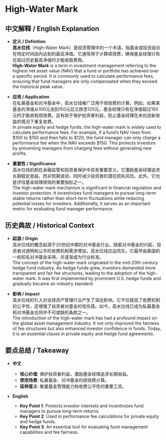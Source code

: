 # High-Water Mark

## 中文解释 / English Explanation

* **定义 / Definition**  
  **高水位线**（High-Water Mark）是投资管理中的一个术语，指基金或投资组合在特定时间段内达到的最高净值。它通常用于计算绩效费，确保基金经理只有在超过历史最高净值时才能收取费用。  
  **High-Water Mark** is a term in investment management referring to the highest net asset value (NAV) that a fund or portfolio has achieved over a specific period. It is commonly used to calculate performance fees, ensuring that fund managers are only compensated when they exceed the historical peak value.

* **应用 / Application**  
  在私募基金和对冲基金中，高水位线被广泛用于绩效费的计算。例如，如果某基金的净值从100元涨到150元后又跌至120元，基金经理只有在净值超过150元时才能收取绩效费。这有助于保护投资者利益，防止基金经理在未创造新收益的情况下重复收费。  
  In private equity and hedge funds, the high-water mark is widely used to calculate performance fees. For example, if a fund’s NAV rises from $100 to $150 and then falls to $120, the fund manager can only charge a performance fee when the NAV exceeds $150. This protects investors by preventing managers from charging fees without generating new profits.

* **重要性 / Significance**  
  高水位线机制在金融监管和投资者保护中具有重要意义。它激励基金经理追求长期稳定收益，而非短期波动，同时减少投资者的潜在损失风险。此外，它也是评估基金经理绩效的重要指标之一。  
  The high-water mark mechanism is significant in financial regulation and investor protection. It incentivizes fund managers to pursue long-term stable returns rather than short-term fluctuations while reducing potential losses for investors. Additionally, it serves as an important metric for evaluating fund manager performance.

## 历史典故 / Historical Context

* **起源 / Origin**  
  高水位线的概念起源于20世纪中期的对冲基金行业。随着对冲基金的兴起，投资者对透明和公平的收费机制需求增加，高水位线应运而生。它最早由美国的一些知名对冲基金采用，并逐渐成为行业标准。  
  The concept of the high-water mark originated in the mid-20th century hedge fund industry. As hedge funds grew, investors demanded more transparent and fair fee structures, leading to the adoption of the high-water mark. It was first implemented by prominent U.S. hedge funds and gradually became an industry standard.

* **影响 / Impact**  
  高水位线的引入对全球资产管理行业产生了深远影响。它不仅提高了收费机制的公平性，还增强了投资者对基金的信任感。如今，高水位线已成为私募基金和对冲基金合同中不可或缺的条款之一。  
  The introduction of the high-water mark has had a profound impact on the global asset management industry. It not only improved the fairness of fee structures but also enhanced investor confidence in funds. Today, it is an essential clause in private equity and hedge fund agreements.

## 要点总结 / Takeaway

* **中文**  
  - **核心价值**: 保护投资者利益，激励基金经理追求长期收益。  
  - **使用场景**: 私募基金、对冲基金的绩效费计算。  
  - **延伸意义**: 衡量基金管理能力和收费公平性的重要工具。

* **English**  
  - **Key Point 1**: Protects investor interests and incentivizes fund managers to pursue long-term returns.  
  - **Key Point 2**: Used in performance fee calculations for private equity and hedge funds.  
  - **Key Point 3**: An essential tool for evaluating fund management capabilities and fee fairness.